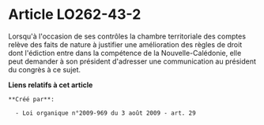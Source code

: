 # Article LO262-43-2

Lorsqu'à l'occasion de ses contrôles la chambre territoriale des comptes relève des faits de nature à justifier une
amélioration des règles de droit dont l'édiction entre dans la compétence de la Nouvelle-Calédonie, elle peut demander à son
président d'adresser une communication au président du congrès à ce sujet.

**Liens relatifs à cet article**

	**Créé par**:

	  - Loi organique n°2009-969 du 3 août 2009 - art. 29

